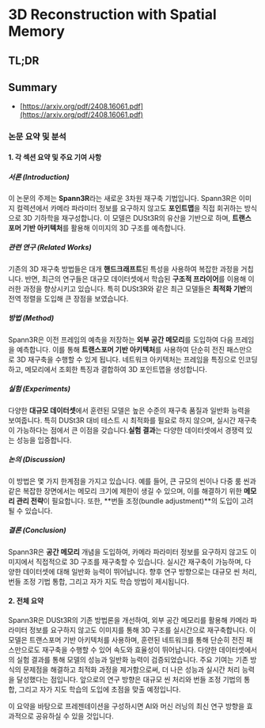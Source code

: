 # 3D Reconstruction with Spatial Memory
## TL;DR
## Summary
- [https://arxiv.org/pdf/2408.16061.pdf](https://arxiv.org/pdf/2408.16061.pdf)

### 논문 요약 및 분석

#### 1. 각 섹션 요약 및 주요 기여 사항

##### 서론 (Introduction)
이 논문의 주제는 **Spann3R**라는 새로운 3차원 재구축 기법입니다. Spann3R은 이미지 컬렉션에서 카메라 파라미터 정보를 요구하지 않고도 **포인트맵**을 직접 회귀하는 방식으로 3D 기하학을 재구성합니다. 이 모델은 DUSt3R의 유산을 기반으로 하며, **트랜스포머 기반 아키텍처**를 활용해 이미지의 3D 구조를 예측합니다.

##### 관련 연구 (Related Works)
기존의 3D 재구축 방법들은 대개 **핸드크래프트**된 특성을 사용하여 복잡한 과정을 거칩니다. 반면, 최근의 연구들은 대규모 데이터셋에서 학습된 **구조적 프라이어**를 이용해 이러한 과정을 향상시키고 있습니다. 특히 DUSt3R와 같은 최근 모델들은 **최적화 기반**의 전역 정렬을 도입해 큰 장점을 보였습니다.

##### 방법 (Method)
Spann3R은 이전 프레임의 예측을 저장하는 **외부 공간 메모리**를 도입하여 다음 프레임을 예측합니다. 이를 통해 **트랜스포머 기반 아키텍처**를 사용하여 단순히 전진 패스만으로 3D 재구축을 수행할 수 있게 됩니다. 네트워크 아키텍처는 프레임을 특징으로 인코딩하고, 메모리에서 조회한 특징과 결합하여 3D 포인트맵을 생성합니다.

##### 실험 (Experiments)
다양한 **대규모 데이터셋**에서 훈련된 모델은 높은 수준의 재구축 품질과 일반화 능력을 보여줍니다. 특히 DUSt3R 대비 테스트 시 최적화를 필요로 하지 않으며, 실시간 재구축이 가능하다는 점에서 큰 이점을 갖습니다.**실험 결과**는 다양한 데이터셋에서 경쟁력 있는 성능을 입증합니다.

##### 논의 (Discussion)
이 방법은 몇 가지 한계점을 가지고 있습니다. 예를 들어, 큰 규모의 씬이나 다중 룸 씬과 같은 복잡한 장면에서는 메모리 크기에 제한이 생길 수 있으며, 이를 해결하기 위한 **메모리 관리 전략**이 필요합니다. 또한, **번들 조정(bundle adjustment)**의 도입이 고려될 수 있습니다.

##### 결론 (Conclusion)
Spann3R은 **공간 메모리** 개념을 도입하여, 카메라 파라미터 정보를 요구하지 않고도 이미지에서 직접적으로 3D 구조를 재구축할 수 있습니다. 실시간 재구축이 가능하며, 다양한 데이터셋에 대해 일반화 능력이 뛰어납니다. 향후 연구 방향으로는 대규모 씬 처리, 번들 조정 기법 통합, 그리고 자가 지도 학습 방법이 제시됩니다.

#### 2. 전체 요약
Spann3R은 DUSt3R의 기존 방법론을 개선하여, 외부 공간 메모리를 활용해 카메라 파라미터 정보를 요구하지 않고도 이미지를 통해 3D 구조를 실시간으로 재구축합니다. 이 모델은 트랜스포머 기반 아키텍처를 사용하며, 훈련된 네트워크를 통해 단순히 전진 패스만으로도 재구축을 수행할 수 있어 속도와 효율성이 뛰어납니다. 다양한 데이터셋에서의 실험 결과를 통해 모델의 성능과 일반화 능력이 검증되었습니다. 주요 기여는 기존 방식의 문제점을 해결하고 최적화 과정을 제거함으로써, 더 나은 성능과 실시간 처리 능력을 달성했다는 점입니다. 앞으로의 연구 방향은 대규모 씬 처리와 번들 조정 기법의 통합, 그리고 자가 지도 학습의 도입에 초점을 맞출 예정입니다.

이 요약을 바탕으로 프레젠테이션을 구성하시면 AI와 머신 러닝의 최신 연구 방향을 효과적으로 공유하실 수 있을 것입니다.